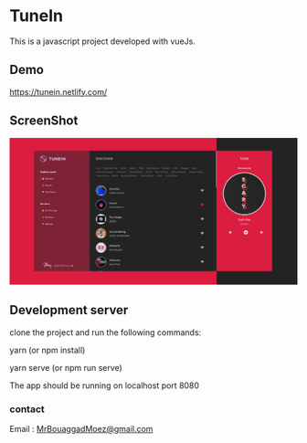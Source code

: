 # TuneIn
This is a javascript project developed with vueJs.
## Demo
https://tunein.netlify.com/
## ScreenShot
![](public/app.png)
## Development server
clone the project and run the following commands:

yarn (or npm install)

yarn serve (or npm run serve) 

The app should be running on localhost port 8080
### contact
Email : MrBouaggadMoez@gmail.com
